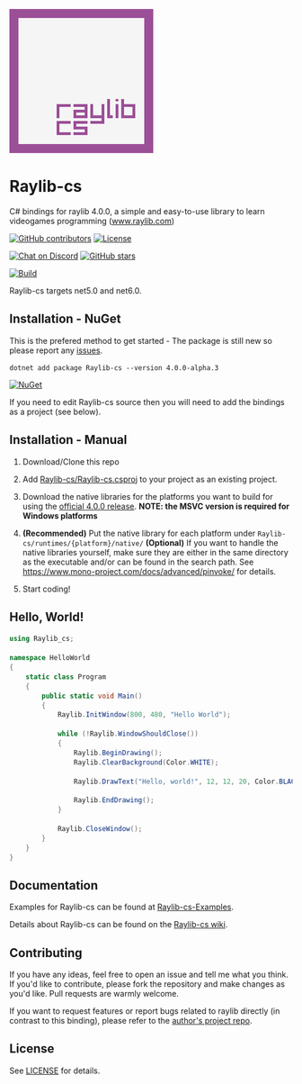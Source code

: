 ![Raylib-cs Logo](https://raw.githubusercontent.com/ChrisDill/Raylib-cs/master/Logo/raylib-cs_256x256.png "Raylib-cs Logo")

# Raylib-cs

C# bindings for raylib 4.0.0, a simple and easy-to-use library to learn videogames programming (www.raylib.com)

[![GitHub contributors](https://img.shields.io/github/contributors/ChrisDill/Raylib-cs)](https://github.com/ChrisDill/Raylib-cs/graphs/contributors)
[![License](https://img.shields.io/badge/license-zlib%2Flibpng-blue.svg)](LICENSE)

[![Chat on Discord](https://img.shields.io/discord/426912293134270465.svg?logo=discord)](https://discord.gg/raylib)
[![GitHub stars](https://img.shields.io/github/stars/ChrisDill/Raylib-cs?style=social)](https://github.com/ChrisDill/Raylib-cs/stargazers)

[![Build](https://github.com/ChrisDill/Raylib-cs/workflows/Build/badge.svg)](https://github.com/ChrisDill/Raylib-cs/actions?query=workflow%3ABuild)

Raylib-cs targets net5.0 and net6.0.

## Installation - NuGet

This is the prefered method to get started - The package is still new so please report any [issues](https://github.com/ChrisDill/Raylib-cs/issues).

```
dotnet add package Raylib-cs --version 4.0.0-alpha.3
```

[![NuGet](https://img.shields.io/nuget/dt/raylib-cs)](https://www.nuget.org/packages/Raylib-cs/)

If you need to edit Raylib-cs source then you will need to add the bindings as a project (see below).

## Installation - Manual

1. Download/Clone this repo

2. Add [Raylib-cs/Raylib-cs.csproj](Raylib-cs/Raylib-cs.csproj) to your project as an existing project.

3. Download the native libraries for the platforms you want to build for using the [official 4.0.0 release](https://github.com/raysan5/raylib/releases/tag/4.0.0).
   **NOTE: the MSVC version is required for Windows platforms**

4. **(Recommended)** Put the native library for each platform under `Raylib-cs/runtimes/{platform}/native/`
   **(Optional)** If you want to handle the native libraries yourself, make sure they are either in the same directory as the executable and/or can be found in the search path. See https://www.mono-project.com/docs/advanced/pinvoke/ for details.

5. Start coding!

## Hello, World!

```csharp
using Raylib_cs;

namespace HelloWorld
{
    static class Program
    {
        public static void Main()
        {
            Raylib.InitWindow(800, 480, "Hello World");

            while (!Raylib.WindowShouldClose())
            {
                Raylib.BeginDrawing();
                Raylib.ClearBackground(Color.WHITE);

                Raylib.DrawText("Hello, world!", 12, 12, 20, Color.BLACK);

                Raylib.EndDrawing();
            }

            Raylib.CloseWindow();
        }
    }
}
```

## Documentation

Examples for Raylib-cs can be found at [Raylib-cs-Examples](https://github.com/ChrisDill/Raylib-cs-Examples).

Details about Raylib-cs can be found on the [Raylib-cs wiki](https://github.com/ChrisDill/Raylib-cs/wiki).

## Contributing

If you have any ideas, feel free to open an issue and tell me what you think.
If you'd like to contribute, please fork the repository and make changes as
you'd like. Pull requests are warmly welcome.

If you want to request features or report bugs related to raylib directly (in contrast to this binding), please refer to the [author's project repo](https://github.com/raysan5/raylib).

## License

See [LICENSE](LICENSE) for details.
